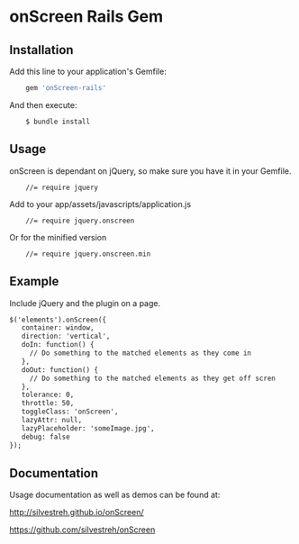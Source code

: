 # onScreen Rails Gem

## Installation

Add this line to your application's Gemfile:

```ruby
    gem 'onScreen-rails'
```

And then execute:
```
    $ bundle install
```

## Usage

onScreen is dependant on jQuery, so make sure you have it in your Gemfile.

```
    //= require jquery
```

Add to your app/assets/javascripts/application.js

```
    //= require jquery.onscreen
```

Or for the minified version

```
    //= require jquery.onscreen.min
```


## Example
Include jQuery and the plugin on a page.

```html
$('elements').onScreen({
   container: window,
   direction: 'vertical',
   doIn: function() {
     // Do something to the matched elements as they come in
   },
   doOut: function() {
     // Do something to the matched elements as they get off scren
   },
   tolerance: 0,
   throttle: 50,
   toggleClass: 'onScreen',
   lazyAttr: null,
   lazyPlaceholder: 'someImage.jpg',
   debug: false
});
```

## Documentation

Usage documentation as well as demos can be found at:

http://silvestreh.github.io/onScreen/

https://github.com/silvestreh/onScreen
